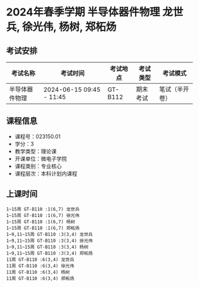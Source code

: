# 2024年春季学期 半导体器件物理 龙世兵, 徐光伟, 杨树, 郑柘炀




## 考试安排

| 考试名称 | 考试时间 | 考试地点 | 考试类型 | 考试模式 |
| -------- | -------- | -------- | -------- | -------- |
| 半导体器件物理 | 2024-06-15 09:45 - 11:45 | GT-B112 | 期末考试 | 笔试（半开卷） |





## 课程信息

- 课程号：023150.01
- 学分：3
- 教学类型：理论课
- 开课单位：微电子学院
- 课程类别：专业核心
- 课程层次：本科计划内课程

## 上课时间

```
1~15周 GT-B110 :1(6,7) 龙世兵
1~15周 GT-B110 :1(6,7) 徐光伟
1~15周 GT-B110 :1(6,7) 杨树
1~15周 GT-B110 :1(6,7) 郑柘炀
1~9,11~15周 GT-B110 :3(3,4) 龙世兵
1~9,11~15周 GT-B110 :3(3,4) 徐光伟
1~9,11~15周 GT-B110 :3(3,4) 杨树
1~9,11~15周 GT-B110 :3(3,4) 郑柘炀
11周 GT-B110 :6(3,4) 龙世兵
11周 GT-B110 :6(3,4) 徐光伟
11周 GT-B110 :6(3,4) 杨树
11周 GT-B110 :6(3,4) 郑柘炀
```

